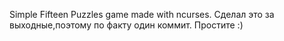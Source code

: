 Simple Fifteen Puzzles game made with ncurses.
Сделал это за выходные,поэтому по факту один коммит. Простите :)

